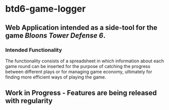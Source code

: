 # btd6-game-logger

## Web Application intended as a side-tool for the game *Bloons Tower Defense 6*.

### Intended Functionality

The functionality consists of a spreadsheet in which information about each game round can be inserted for the purpose of catching the progress between different plays or for managing game economy, ultimately for finding more efficient ways of playing the game.

## Work in Progress - Features are being released with regularity